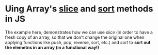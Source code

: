 # Uing Array's [slice](https://developer.mozilla.org/en-US/docs/Web/JavaScript/Reference/Global_Objects/Array/slice) and [sort](https://developer.mozilla.org/en-US/docs/Web/JavaScript/Reference/Global_Objects/Array/sort) methods in JS

The example here, demonstrates how we can use _slice_ (in order to have a fresh copy of an array, so that we don't change the original one when applying functions like push, pop, reverse, sort, etc.) and _sort_ to **sort out the elemetns in an array (in a functional way!)**
